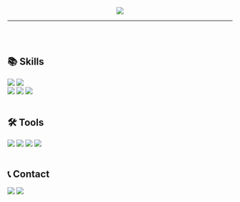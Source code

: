 <p align='center'>
<img src="https://capsule-render.vercel.app/api?type=waving&color=DCC188&height=300&section=header&text=welcome&fontSize=90&animation=fadeIn&fontAlignY=38&desc=SubinPark%20GitHub%20Profile!&descAlignY=51&descAlign=62&fontColor=F3F5F7&stroke=F3F5F7&strokeWidth=2"/>    
</p>  


---  
<br/>
<br/>  

## 📚 Skills 
<img src="https://img.shields.io/badge/Java-7799FD?style=flat&logo=openjdk&logoColor=FFFFFF"/> <img src="https://img.shields.io/badge/JavaScript-F7DF1E?style=flat&logo=javascript&logoColor=FFFFFF"/>  
<img src="https://img.shields.io/badge/Spring-6DB33F?style=flat&logo=spring&logoColor=FFFFFF"/> <img src="https://img.shields.io/badge/Spring Boot-6DB33F?style=flat&logo=springboot&logoColor=FFFFFF"/> <img src="https://img.shields.io/badge/MariaDB-003545?style=flat&logo=mariadb&logoColor=FFFFFF"/>
<br/>
<br/>

## 🛠️ Tools
<img src="https://img.shields.io/badge/IntelliJ IDEA-000000?style=flat&logo=intellijidea&logoColor=FFFFFF"/> <img src="https://img.shields.io/badge/Eclipse IDE-2C2255?style=flat&logo=eclipseide&logoColor=FFFFFF"/> <img src="https://img.shields.io/badge/Visual Studio Code-007ACC?style=flat&logo=visualstudiocode&logoColor=FFFFFF"/> <img src="https://img.shields.io/badge/DBeaver-382923?style=flat&logo=dbeaver&logoColor=FFFFFF"/>
<br/>
<br/>

## 📞 Contact
<a href="https://www.instagram.com/tn_bini33/" target="_blank"><img src="https://img.shields.io/badge/Instagram-E4405F?style=flat&logo=instagram&logoColor=FFFFFF"/></a>
<a href="mailto:tnqls3718@gmail.com" target="_blank"><img src="https://img.shields.io/badge/Gmail-EA4335?style=flat&logo=gmail&logoColor=FFFFFF"/></a>
<br/>
<br/>
